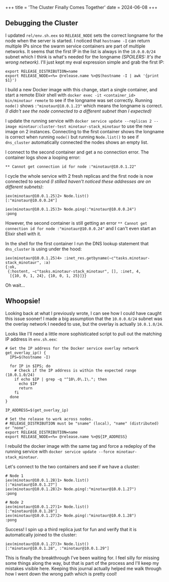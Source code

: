 +++
title = 'The Cluster Finally Comes Together'
date = 2024-06-08
+++

## Debugging the Cluster
I updated `rel/env.sh.eex` so `RELEASE_NODE` sets the correct longname for the node when the server is started.
I noticed that `hostname -I` can return multiple IPs since the swarm service containers are part of multiple networks.
It seems that the first IP in the list is always in the `10.0.0.0/24` subnet which I think is what's needed for the longname *(SPOILERS: It's the wrong network)*.
I'll just kept my eval expression simple and grab the first IP:
```
export RELEASE_DISTRIBUTION=name
export RELEASE_NODE=<%= @release.name %>@$(hostname -I | awk '{print $1}')
```

I build a new Docker image with this change, start a single container, and start a remote Elixir shell with `docker exec -it <container_id> bin/minotaur remote` to see if the longname was set correctly.
Running `node()` shows `:"minotaur@10.0.1.23"` which means the longname is correct.
*(I didn't see the node connected to a different subnet than I expected)*

I update the running service with `docker service update --replicas 2 --image minotaur:cluster-test minotaur-stack_minotaur` to use the new image on 2 instances.
Connecting to the first container shows the longname is correct when running `node()` but running `Node.list()` to see if `dns_cluster` automatically connected the nodes shows an empty list.

I connect to the second container and get a no connection error.
The container logs show a looping error:
```
** Cannot get connection id for node :"minotaur@10.0.1.22"
```

I cycle the whole service with 2 fresh replicas and the first node is now connected to second *(I stilled haven't noticed these addresses are on different subnets)*:
```
iex(minotaur@10.0.1.25)2> Node.list()
[:"minotaur@10.0.0.24"]

iex(minotaur@10.0.1.25)3> Node.ping(:"minotaur@10.0.0.24")
:pong
```

However, the second container is still getting an error `** Cannot get connection id for node :"minotaur@10.0.0.24"` and I can't even start an Elixir shell with it.

In the shell for the first container I run the DNS lookup statement that `dns_cluster` is using under the hood:
```
iex(minotaur@10.0.1.25)4> :inet_res.getbyname(~c"tasks.minotaur-stack_minotaur", :a)
{:ok,
 {:hostent, ~c"tasks.minotaur-stack_minotaur", [], :inet, 4,
  [{10, 0, 1, 24}, {10, 0, 1, 25}]}}
```

Oh wait...

## Whoopsie!
Looking back at what I previously wrote, I can see how I could have caught this issue sooner!
I made a big assumption that the `10.0.0.0/24` subnet was the overlay network I needed to use, but the overlay is actually `10.0.1.0/24`.

Looks like I'll need a little more sophisticated script to pull out the matching IP address in `env.sh.eex`:
```
# Get the IP address for the Docker service overlay network
get_overlay_ip() {
  IPS=$(hostname -I)

  for IP in $IPS; do
    # Check if the IP address is within the expected range (10.0.1.0/24)
    if echo $IP | grep -q "^10\.0\.1\."; then
      echo $IP
      return
    fi
  done
}

IP_ADDRESS=$(get_overlay_ip)

# Set the release to work across nodes.
# RELEASE_DISTRIBUTION must be "sname" (local), "name" (distributed) or "none".
export RELEASE_DISTRIBUTION=name
export RELEASE_NODE=<%= @release.name %>@${IP_ADDRESS}
```

I rebuild the docker image with the same tag and force a redeploy of the running service with `docker service update --force minotaur-stack_minotaur`.

Let's connect to the two containers and see if we have a cluster:
```
# Node 1
iex(minotaur@10.0.1.28)1> Node.list()
[:"minotaur@10.0.1.27"]
iex(minotaur@10.0.1.28)2> Node.ping(:"minotaur@10.0.1.27")
:pong

# Node 2
iex(minotaur@10.0.1.27)1> Node.list()
[:"minotaur@10.0.1.28"]
iex(minotaur@10.0.1.27)2> Node.ping(:"minotaur@10.0.1.28")
:pong
```

Success! I spin up a third replica just for fun and verify that it is automatically joined to the cluster:
```
iex(minotaur@10.0.1.27)3> Node.list()
[:"minotaur@10.0.1.28", :"minotaur@10.0.1.29"]
```

This is finally the breakthrough I've been waiting for.
I feel silly for missing some things along the way, but that is part of the process and I'll keep my mistakes visible here.
Keeping this journal actually helped me walk through how I went down the wrong path which is pretty cool! 


